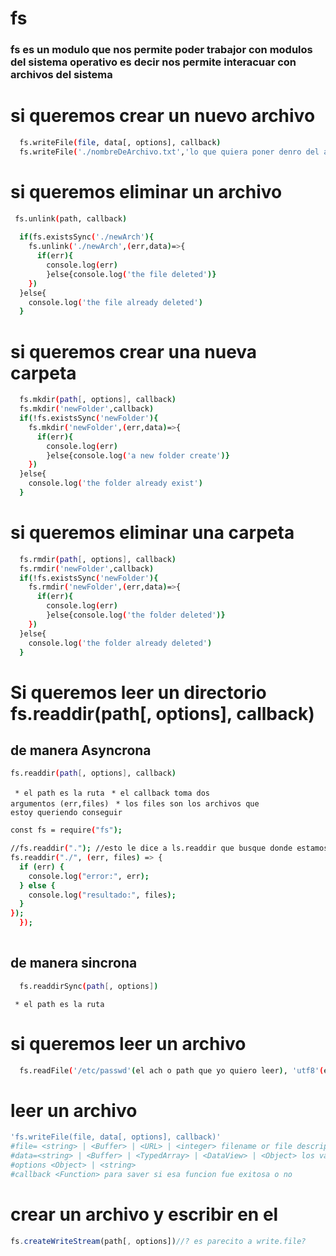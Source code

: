 # fs
### fs es un modulo que nos permite poder trabajor con modulos del sistema operativo es decir nos permite interacuar con archivos del sistema

# si queremos crear un nuevo archivo 
```bash
  fs.writeFile(file, data[, options], callback)
  fs.writeFile('./nombreDeArchivo.txt','lo que quiera poner denro del archivo', callback)
```
# si queremos eliminar un archivo
```bash
 fs.unlink(path, callback)
  
  if(fs.existsSync('./newArch'){
    fs.unlink('./newArch',(err,data)=>{
      if(err){
        console.log(err)
        }else{console.log('the file deleted')}
    })
  }else{
    console.log('the file already deleted')
  }
```
# si queremos crear una nueva carpeta
```bash
  fs.mkdir(path[, options], callback)
  fs.mkdir('newFolder',callback)
  if(!fs.existsSync('newFolder'){
    fs.mkdir('newFolder',(err,data)=>{
      if(err){
        console.log(err)
        }else{console.log('a new folder create')}
    })
  }else{
    console.log('the folder already exist')
  }
```
# si queremos eliminar una  carpeta
```bash
  fs.rmdir(path[, options], callback)
  fs.rmdir('newFolder',callback)
  if(!fs.existsSync('newFolder'){
    fs.rmdir('newFolder',(err,data)=>{
      if(err){
        console.log(err)
        }else{console.log('the folder deleted')}
    })
  }else{
    console.log('the folder already deleted')
  }
```
# Si queremos leer un directorio fs.readdir(path[, options], callback)
## de manera Asyncrona
```bash
fs.readdir(path[, options], callback)
```
<code> * el path es la ruta</code>
<code> * el callback toma dos argumentos (err,files)</code>
<code> * los files son los archivos que estoy queriendo conseguir</code>
```bash
const fs = require("fs");

//fs.readdir("."); //esto le dice a ls.readdir que busque donde estamos parados
fs.readdir("./", (err, files) => {
  if (err) {
    console.log("error:", err);
  } else {
    console.log("resultado:", files);
  }
});
  });
 
```
## de manera sincrona
```bash
  fs.readdirSync(path[, options])
```
<code> * el path es la ruta</code>
# si queremos leer un archivo
```bash
  fs.readFile('/etc/passwd'(el ach o path que yo quiero leer), 'utf8'(en que encoding lo tiene que leer), callback(err,data));
```
# leer un archivo
```bash 
'fs.writeFile(file, data[, options], callback)'
#file= <string> | <Buffer> | <URL> | <integer> filename or file descriptor en el cual se va a escribir
#data=<string> | <Buffer> | <TypedArray> | <DataView> | <Object> los valores que se van a escribir en ese archivo
#options <Object> | <string>
#callback <Function> para saver si esa funcion fue exitosa o no
```
# crear un archivo y escribir en el
```javascript
fs.createWriteStream(path[, options])//? es parecito a write.file?

```
